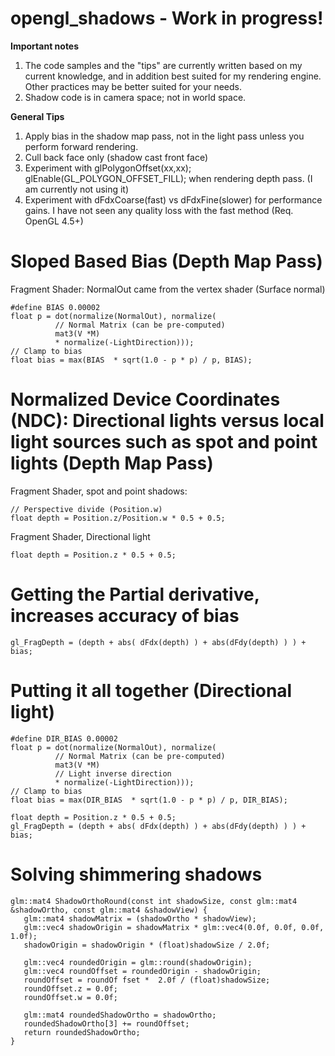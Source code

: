 # opengl_shadows - Work in progress!

**Important notes**

1. The code samples and the "tips" are currently written based on my current knowledge, and in addition best suited for my rendering engine. Other practices may be better suited for your needs.
2. Shadow code is in camera space; not in world space.
 

**General Tips**

1. Apply bias in the shadow map pass, not in the light pass unless you perform forward rendering.
2. Cull back face only (shadow cast front face)
3. Experiment with glPolygonOffset(xx,xx); glEnable(GL_POLYGON_OFFSET_FILL); when rendering depth pass. (I am currently not using it)
4. Experiment with dFdxCoarse(fast) vs dFdxFine(slower) for performance gains. I have not seen any quality loss with the fast method (Req. OpenGL 4.5+)

# Sloped Based Bias (Depth Map Pass)

Fragment Shader:
NormalOut came from the vertex shader (Surface normal)

```
#define BIAS 0.00002
float p = dot(normalize(NormalOut), normalize(
          // Normal Matrix (can be pre-computed)
          mat3(V *M) 
          * normalize(-LightDirection)));
// Clamp to bias          
float bias = max(BIAS  * sqrt(1.0 - p * p) / p, BIAS); 
```

# Normalized Device Coordinates (NDC): Directional lights versus local light sources such as spot and point lights (Depth Map Pass)

Fragment Shader, spot and point shadows:
```
// Perspective divide (Position.w)
float depth = Position.z/Position.w * 0.5 + 0.5;
```

Fragment Shader, Directional light

```
float depth = Position.z * 0.5 + 0.5;
```


#  Getting the Partial derivative, increases accuracy of bias

```
gl_FragDepth = (depth + abs( dFdx(depth) ) + abs(dFdy(depth) ) ) +  bias;
```


# Putting it all together (Directional light)

```
#define DIR_BIAS 0.00002
float p = dot(normalize(NormalOut), normalize(
          // Normal Matrix (can be pre-computed)
          mat3(V *M) 
          // Light inverse direction
          * normalize(-LightDirection)));
// Clamp to bias  
float bias = max(DIR_BIAS  * sqrt(1.0 - p * p) / p, DIR_BIAS); 

float depth = Position.z * 0.5 + 0.5;
gl_FragDepth = (depth + abs( dFdx(depth) ) + abs(dFdy(depth) ) ) +  bias;
 ```
 
 
 # Solving shimmering shadows
 
 ```
 glm::mat4 ShadowOrthoRound(const int shadowSize, const glm::mat4 &shadowOrtho, const glm::mat4 &shadowView) {
    glm::mat4 shadowMatrix = (shadowOrtho * shadowView);
    glm::vec4 shadowOrigin = shadowMatrix * glm::vec4(0.0f, 0.0f, 0.0f, 1.0f);
    shadowOrigin = shadowOrigin * (float)shadowSize / 2.0f;

    glm::vec4 roundedOrigin = glm::round(shadowOrigin);
    glm::vec4 roundOffset = roundedOrigin - shadowOrigin;
    roundOffset = roundOf fset *  2.0f / (float)shadowSize;
    roundOffset.z = 0.0f;
    roundOffset.w = 0.0f;

    glm::mat4 roundedShadowOrtho = shadowOrtho;
    roundedShadowOrtho[3] += roundOffset;
    return roundedShadowOrtho;
}
```
